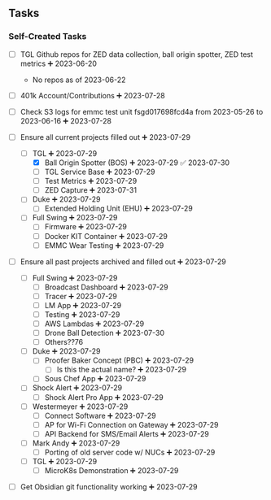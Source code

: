 ## Tasks

### Self-Created Tasks
- [ ] TGL Github repos for ZED data collection, ball origin spotter, ZED test metrics ➕ 2023-06-20
	* No repos as of 2023-06-22
- [ ] 401k Account/Contributions ➕ 2023-07-28
- [ ] Check S3 logs for emmc test unit fsgd017698fcd4a from 2023-05-26 to 2023-06-16 ➕ 2023-07-28
- [ ] Ensure all current projects filled out ➕ 2023-07-29
	- [ ] TGL ➕ 2023-07-29 
		- [x] Ball Origin Spotter (BOS) ➕ 2023-07-29 ✅ 2023-07-30
		- [ ] TGL Service Base ➕ 2023-07-29 
		- [ ] Test Metrics ➕ 2023-07-29
		- [ ] ZED Capture ➕ 2023-07-31 
	- [ ] Duke ➕ 2023-07-29
		- [ ] Extended Holding Unit (EHU) ➕ 2023-07-29
	- [ ] Full Swing ➕ 2023-07-29
		- [ ] Firmware ➕ 2023-07-29
		- [ ] Docker KIT Container ➕ 2023-07-29 
		- [ ] EMMC Wear Testing ➕ 2023-07-29
- [ ] Ensure all past projects archived and filled out ➕ 2023-07-29
	- [ ] Full Swing ➕ 2023-07-29
		- [ ] Broadcast Dashboard ➕ 2023-07-29
		- [ ] Tracer ➕ 2023-07-29
		- [ ] LM App ➕ 2023-07-29
		- [ ] Testing ➕ 2023-07-29 
		- [ ] AWS Lambdas ➕ 2023-07-29 
		- [ ] Drone Ball Detection ➕ 2023-07-30 
		- [ ] Others??76
	- [ ] Duke ➕ 2023-07-29
		- [ ] Proofer Baker Concept (PBC) ➕ 2023-07-29 
			- [ ] Is this the actual name? ➕ 2023-07-29
		- [ ] Sous Chef App ➕ 2023-07-29
	- [ ] Shock Alert ➕ 2023-07-29
		- [ ] Shock Alert Pro App ➕ 2023-07-29
	- [ ] Westermeyer ➕ 2023-07-29 
		 - [ ] Connect Software ➕ 2023-07-29
		 - [ ] AP for Wi-Fi Connection on Gateway ➕ 2023-07-29
		 - [ ] API Backend for SMS/Email Alerts ➕ 2023-07-29
	 - [ ] Mark Andy ➕ 2023-07-29 
		 - [ ] Porting of old server code w/ NUCs ➕ 2023-07-29
	 - [ ] TGL ➕ 2023-07-29
		- [ ] MicroK8s Demonstration ➕ 2023-07-29
- [ ] Get Obsidian git functionality working ➕ 2023-07-29

